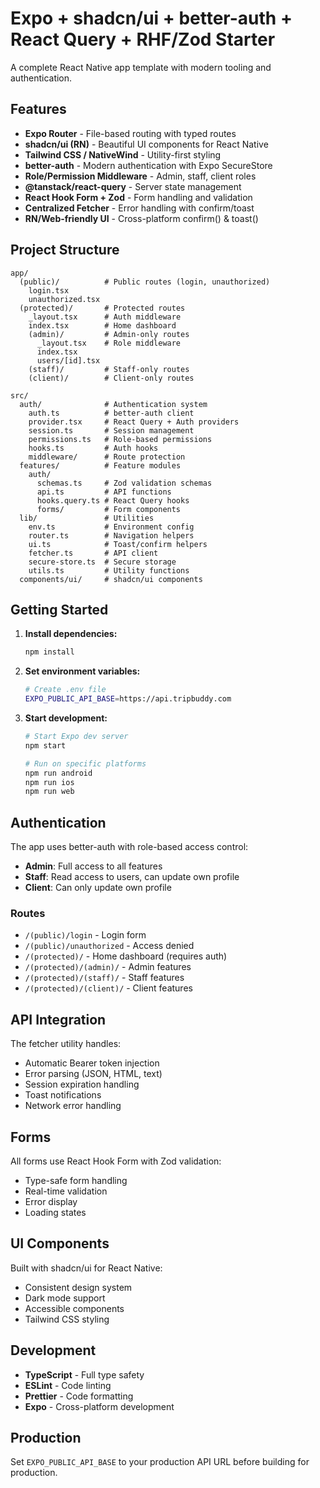 # Expo + shadcn/ui + better-auth + React Query + RHF/Zod Starter

A complete React Native app template with modern tooling and authentication.

## Features

- **Expo Router** - File-based routing with typed routes
- **shadcn/ui (RN)** - Beautiful UI components for React Native
- **Tailwind CSS / NativeWind** - Utility-first styling
- **better-auth** - Modern authentication with Expo SecureStore
- **Role/Permission Middleware** - Admin, staff, client roles
- **@tanstack/react-query** - Server state management
- **React Hook Form + Zod** - Form handling and validation
- **Centralized Fetcher** - Error handling with confirm/toast
- **RN/Web-friendly UI** - Cross-platform confirm() & toast()

## Project Structure

```
app/
  (public)/          # Public routes (login, unauthorized)
    login.tsx
    unauthorized.tsx
  (protected)/       # Protected routes
    _layout.tsx      # Auth middleware
    index.tsx        # Home dashboard
    (admin)/         # Admin-only routes
      _layout.tsx    # Role middleware
      index.tsx
      users/[id].tsx
    (staff)/         # Staff-only routes
    (client)/        # Client-only routes

src/
  auth/              # Authentication system
    auth.ts          # better-auth client
    provider.tsx     # React Query + Auth providers
    session.ts       # Session management
    permissions.ts   # Role-based permissions
    hooks.ts         # Auth hooks
    middleware/      # Route protection
  features/          # Feature modules
    auth/
      schemas.ts     # Zod validation schemas
      api.ts         # API functions
      hooks.query.ts # React Query hooks
      forms/         # Form components
  lib/               # Utilities
    env.ts           # Environment config
    router.ts        # Navigation helpers
    ui.ts            # Toast/confirm helpers
    fetcher.ts       # API client
    secure-store.ts  # Secure storage
    utils.ts         # Utility functions
  components/ui/     # shadcn/ui components
```

## Getting Started

1. **Install dependencies:**
   ```bash
   npm install
   ```

2. **Set environment variables:**
   ```bash
   # Create .env file
   EXPO_PUBLIC_API_BASE=https://api.tripbuddy.com
   ```

3. **Start development:**
   ```bash
   # Start Expo dev server
   npm start

   # Run on specific platforms
   npm run android
   npm run ios
   npm run web
   ```

## Authentication

The app uses better-auth with role-based access control:

- **Admin**: Full access to all features
- **Staff**: Read access to users, can update own profile
- **Client**: Can only update own profile

### Routes

- `/(public)/login` - Login form
- `/(public)/unauthorized` - Access denied
- `/(protected)/` - Home dashboard (requires auth)
- `/(protected)/(admin)/` - Admin features
- `/(protected)/(staff)/` - Staff features
- `/(protected)/(client)/` - Client features

## API Integration

The fetcher utility handles:
- Automatic Bearer token injection
- Error parsing (JSON, HTML, text)
- Session expiration handling
- Toast notifications
- Network error handling

## Forms

All forms use React Hook Form with Zod validation:
- Type-safe form handling
- Real-time validation
- Error display
- Loading states

## UI Components

Built with shadcn/ui for React Native:
- Consistent design system
- Dark mode support
- Accessible components
- Tailwind CSS styling

## Development

- **TypeScript** - Full type safety
- **ESLint** - Code linting
- **Prettier** - Code formatting
- **Expo** - Cross-platform development

## Production

Set `EXPO_PUBLIC_API_BASE` to your production API URL before building for production.
